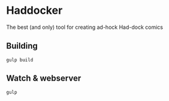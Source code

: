 # Haddocker

The best (and only) tool for creating ad-hock Had-dock comics

## Building

`gulp build`

## Watch & webserver

`gulp`
